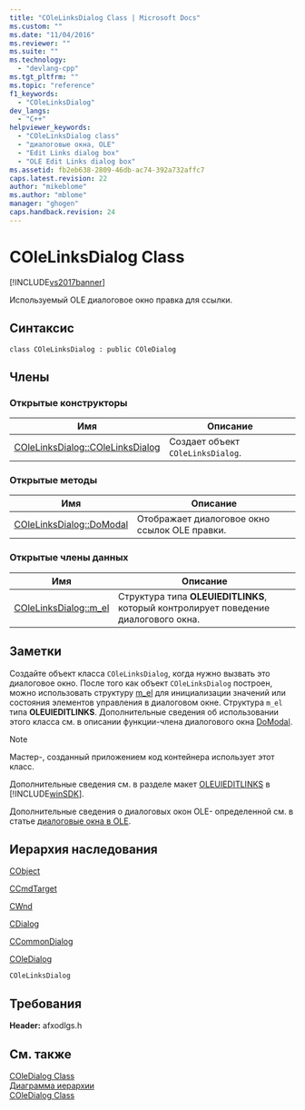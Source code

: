 ```yaml
---
title: "COleLinksDialog Class | Microsoft Docs"
ms.custom: ""
ms.date: "11/04/2016"
ms.reviewer: ""
ms.suite: ""
ms.technology: 
  - "devlang-cpp"
ms.tgt_pltfrm: ""
ms.topic: "reference"
f1_keywords: 
  - "COleLinksDialog"
dev_langs: 
  - "C++"
helpviewer_keywords: 
  - "COleLinksDialog class"
  - "диалоговые окна, OLE"
  - "Edit Links dialog box"
  - "OLE Edit Links dialog box"
ms.assetid: fb2eb638-2809-46db-ac74-392a732affc7
caps.latest.revision: 22
author: "mikeblome"
ms.author: "mblome"
manager: "ghogen"
caps.handback.revision: 24
---
```

# COleLinksDialog Class
[!INCLUDE[vs2017banner](../../assembler/inline/includes/vs2017banner.md)]

Используемый OLE диалоговое окно правка для ссылки.  
  
## Синтаксис  
  
```  
class COleLinksDialog : public COleDialog  
```  
  
## Члены  
  
### Открытые конструкторы  
  
|Имя|Описание|  
|---------|--------------|  
|[COleLinksDialog::COleLinksDialog](../Topic/COleLinksDialog::COleLinksDialog.md)|Создает объект `COleLinksDialog`.|  
  
### Открытые методы  
  
|Имя|Описание|  
|---------|--------------|  
|[COleLinksDialog::DoModal](../Topic/COleLinksDialog::DoModal.md)|Отображает диалоговое окно ссылок OLE правки.|  
  
### Открытые члены данных  
  
|Имя|Описание|  
|---------|--------------|  
|[COleLinksDialog::m\_el](../Topic/COleLinksDialog::m_el.md)|Структура типа **OLEUIEDITLINKS**, который контролирует поведение диалогового окна.|  
  
## Заметки  
 Создайте объект класса `COleLinksDialog`, когда нужно вызвать это диалоговое окно.  После того как объект `COleLinksDialog` построен, можно использовать структуру [m\_el](../Topic/COleLinksDialog::m_el.md) для инициализации значений или состояния элементов управления в диалоговом окне.  Структура `m_el` типа **OLEUIEDITLINKS**.  Дополнительные сведения об использовании этого класса см. в описании функции\-члена диалогового окна [DoModal](../Topic/COleLinksDialog::DoModal.md).  
  
> [!NOTE]
>  Мастер\-, созданный приложением код контейнера использует этот класс.  
  
 Дополнительные сведения см. в разделе макет [OLEUIEDITLINKS](http://msdn.microsoft.com/library/windows/desktop/ms678492) в [!INCLUDE[winSDK](../../atl/includes/winsdk_md.md)].  
  
 Дополнительные сведения о диалоговых окон OLE\- определенной см. в статье [диалоговые окна в OLE](../../mfc/dialog-boxes-in-ole.md).  
  
## Иерархия наследования  
 [CObject](../Topic/CObject%20Class.md)  
  
 [CCmdTarget](../Topic/CCmdTarget%20Class.md)  
  
 [CWnd](../Topic/CWnd%20Class.md)  
  
 [CDialog](../../mfc/reference/cdialog-class.md)  
  
 [CCommonDialog](../Topic/CCommonDialog%20Class.md)  
  
 [COleDialog](../../mfc/reference/coledialog-class.md)  
  
 `COleLinksDialog`  
  
## Требования  
 **Header:**  afxodlgs.h  
  
## См. также  
 [COleDialog Class](../../mfc/reference/coledialog-class.md)   
 [Диаграмма иерархии](../../mfc/hierarchy-chart.md)   
 [COleDialog Class](../../mfc/reference/coledialog-class.md)